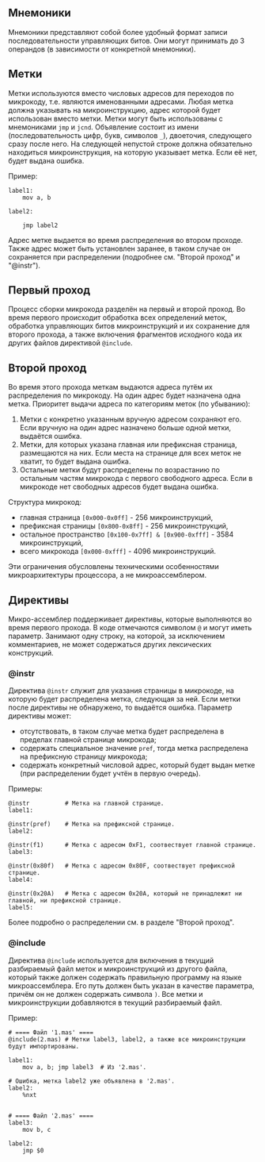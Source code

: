 ## Мнемоники

Мнемоники представляют собой более удобный формат записи последовательности управляющих битов. Они могут принимать до 3
операндов (в зависимости от конкретной мнемоники).

## Метки

Метки используются вместо числовых адресов для переходов по микрокоду, т.е. являются именованными адресами. Любая
метка должна указывать на микроинструкцию, адрес которой будет использован вместо метки. Метки могут быть использованы
с мнемониками `jmp` и `jcnd`. Объявление состоит из имени (последовательность цифр, букв, символов `_`), двоеточия,
следующего сразу после него. На следующей непустой строке должна обязательно находиться микроинструкция, на которую
указывает метка. Если её нет, будет выдана ошибка.

Пример:

```
label1:
    mov a, b
    
label2:

    jmp label2
```

Адрес метке выдается во время распределения во втором проходе. Также адрес может быть установлен заранее, в таком случае
он сохраняется при распределении (подробнее см. "Второй проход" и "@instr").

## Первый проход

Процесс сборки микрокода разделён на первый и второй проход. Во время первого происходит обработка всех определений
меток, обработка управляющих битов микроинструкций и их сохранение для второго прохода, а также включения фрагментов
исходного кода их других файлов директивой `@include`.

## Второй проход

Во время этого прохода меткам выдаются адреса путём их распределения по микрокоду. На один адрес будет назначена одна
метка. Приоритет выдачи адреса по категориям меток (по убыванию):

1. Метки с конкретно указанным вручную адресом сохраняют его. Если вручную на один адрес назначено больше одной метки,
   выдаётся ошибка.
2. Метки, для которых указана главная или префиксная страница, размещаются на них. Если места на странице для всех меток
   не хватит, то будет выдана ошибка.
3. Остальные метки будут распределены по возрастанию по остальным частям микрокода с первого свободного адреса. Если в
   микрокоде нет свободных адресов будет выдана ошибка.

Структура микрокод:

* главная страница `[0x000-0x0ff]` - 256 микроинструкций,
* префиксная страницы `[0x800-0x8ff]` - 256 микроинструкций,
* остальное пространство `[0x100-0x7ff] & [0x900-0xfff]` - 3584 микроинструкций,
* всего микрокода `[0x000-0xfff]` - 4096 микроинструкций.

Эти ограничения обусловлены техническими особенностями микроархитектуры процессора, а не микроассемблером.

## Директивы

Микро-ассемблер поддерживает директивы, которые выполняются во время первого прохода. В коде отмечаются символом `@` и
могут иметь параметр. Занимают одну строку, на которой, за исключением комментариев, не может содержаться других
лексических конструкций.

### @instr

Директива `@instr` служит для указания страницы в микрокоде, на которую будет распределена метка, следующая за ней. Если
метки после директивы не обнаружено, то выдаётся ошибка. Параметр директивы может:

* отсутствовать, в таком случае метка будет распределена в пределах главной странице микрокода;
* содержать специальное значение `pref`, тогда метка распределена на префиксную страницу микрокода;
* содержать конкретный числовой адрес, который будет выдан метке (при распределении будет учтён в первую очередь).

Примеры:

```
@instr          # Метка на главной странице.
label1:

@instr(pref)    # Метка на префиксной странице.
label2:

@instr(f1)      # Метка с адресом 0xF1, соотвествует главной странице.
label3:

@instr(0x80f)   # Метка с адресом 0x80F, соотвествует префиксной странице.
label4:

@instr(0x20A)   # Метка с адресом 0x20A, который не принадлежит ни главной, ни префиксной странице.
label5:
```

Более подробно о распределении см. в разделе "Второй проход".

### @include

Директива `@include` используется для включения в текущий разбираемый файл меток и микроинструкций из другого файла,
который также должен содержать правильную программу на языке микроассемблера. Его путь должен быть указан в качестве
параметра, причём он не должен содержать символа `)`. Все метки и микроинструкции добавляются в текущий разбираемый
файл.

Пример:

```
# ==== Файл '1.mas' ====
@include(2.mas) # Метки label3, label2, а также все микроинструкции будут импортированы. 

label1:
    mov a, b; jmp label3  # Из '2.mas'.
    
# Ошибка, метка label2 уже объявлена в '2.mas'.
label2:
    %nxt


# ==== Файл '2.mas' ====
label3:
    mov b, c
    
label2:
    jmp $0
```

